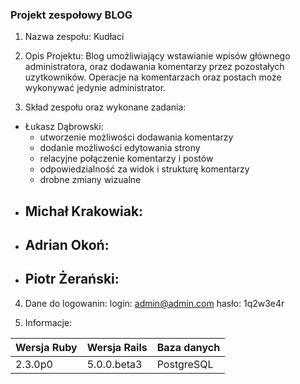 ### Projekt zespołowy BLOG
1. Nazwa zespołu: Kudłaci

2. Opis Projektu:
    Blog umożliwiający wstawianie wpisów głównego administratora, oraz dodawania komentarzy przez pozostałych uzytkowników. Operacje na komentarzach oraz postach może wykonywać jedynie administrator.

3. Skład zespołu oraz wykonane zadania:
 - Łukasz Dąbrowski: 
   - utworzenie możliwości dodawania komentarzy
   - dodanie możliwości edytowania strony
   - relacyjne połączenie komentarzy i postów
   - odpowiedzialność za widok i strukturę komentarzy
   - drobne zmiany wizualne
 - Michał Krakowiak:
   - 
 - Adrian Okoń:
   - 
 - Piotr Żerański:
   - 
   
4. Dane do logowanin:
    login: admin@admin.com
    hasło: 1q2w3e4r

5. Informacje:
 
|Wersja Ruby|Wersja Rails|Baza danych|
|---|---|---|
|2.3.0p0|5.0.0.beta3|PostgreSQL|